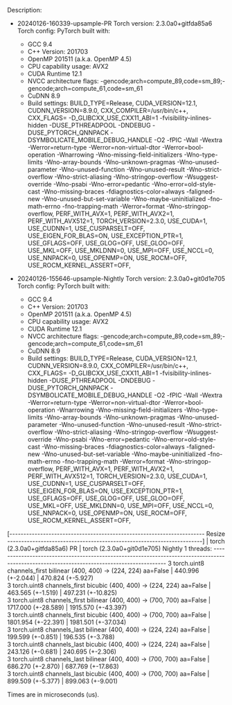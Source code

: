 Description:
- 20240126-160339-upsample-PR
Torch version: 2.3.0a0+gitfda85a6
Torch config: PyTorch built with:
  - GCC 9.4
  - C++ Version: 201703
  - OpenMP 201511 (a.k.a. OpenMP 4.5)
  - CPU capability usage: AVX2
  - CUDA Runtime 12.1
  - NVCC architecture flags: -gencode;arch=compute_89,code=sm_89;-gencode;arch=compute_61,code=sm_61
  - CuDNN 8.9
  - Build settings: BUILD_TYPE=Release, CUDA_VERSION=12.1, CUDNN_VERSION=8.9.0, CXX_COMPILER=/usr/bin/c++, CXX_FLAGS= -D_GLIBCXX_USE_CXX11_ABI=1 -fvisibility-inlines-hidden -DUSE_PTHREADPOOL -DNDEBUG -DUSE_PYTORCH_QNNPACK -DSYMBOLICATE_MOBILE_DEBUG_HANDLE -O2 -fPIC -Wall -Wextra -Werror=return-type -Werror=non-virtual-dtor -Werror=bool-operation -Wnarrowing -Wno-missing-field-initializers -Wno-type-limits -Wno-array-bounds -Wno-unknown-pragmas -Wno-unused-parameter -Wno-unused-function -Wno-unused-result -Wno-strict-overflow -Wno-strict-aliasing -Wno-stringop-overflow -Wsuggest-override -Wno-psabi -Wno-error=pedantic -Wno-error=old-style-cast -Wno-missing-braces -fdiagnostics-color=always -faligned-new -Wno-unused-but-set-variable -Wno-maybe-uninitialized -fno-math-errno -fno-trapping-math -Werror=format -Wno-stringop-overflow, PERF_WITH_AVX=1, PERF_WITH_AVX2=1, PERF_WITH_AVX512=1, TORCH_VERSION=2.3.0, USE_CUDA=1, USE_CUDNN=1, USE_CUSPARSELT=OFF, USE_EIGEN_FOR_BLAS=ON, USE_EXCEPTION_PTR=1, USE_GFLAGS=OFF, USE_GLOG=OFF, USE_GLOO=OFF, USE_MKL=OFF, USE_MKLDNN=0, USE_MPI=OFF, USE_NCCL=0, USE_NNPACK=0, USE_OPENMP=ON, USE_ROCM=OFF, USE_ROCM_KERNEL_ASSERT=OFF, 


- 20240126-155646-upsample-Nightly
Torch version: 2.3.0a0+git0d1e705
Torch config: PyTorch built with:
  - GCC 9.4
  - C++ Version: 201703
  - OpenMP 201511 (a.k.a. OpenMP 4.5)
  - CPU capability usage: AVX2
  - CUDA Runtime 12.1
  - NVCC architecture flags: -gencode;arch=compute_89,code=sm_89;-gencode;arch=compute_61,code=sm_61
  - CuDNN 8.9
  - Build settings: BUILD_TYPE=Release, CUDA_VERSION=12.1, CUDNN_VERSION=8.9.0, CXX_COMPILER=/usr/bin/c++, CXX_FLAGS= -D_GLIBCXX_USE_CXX11_ABI=1 -fvisibility-inlines-hidden -DUSE_PTHREADPOOL -DNDEBUG -DUSE_PYTORCH_QNNPACK -DSYMBOLICATE_MOBILE_DEBUG_HANDLE -O2 -fPIC -Wall -Wextra -Werror=return-type -Werror=non-virtual-dtor -Werror=bool-operation -Wnarrowing -Wno-missing-field-initializers -Wno-type-limits -Wno-array-bounds -Wno-unknown-pragmas -Wno-unused-parameter -Wno-unused-function -Wno-unused-result -Wno-strict-overflow -Wno-strict-aliasing -Wno-stringop-overflow -Wsuggest-override -Wno-psabi -Wno-error=pedantic -Wno-error=old-style-cast -Wno-missing-braces -fdiagnostics-color=always -faligned-new -Wno-unused-but-set-variable -Wno-maybe-uninitialized -fno-math-errno -fno-trapping-math -Werror=format -Wno-stringop-overflow, PERF_WITH_AVX=1, PERF_WITH_AVX2=1, PERF_WITH_AVX512=1, TORCH_VERSION=2.3.0, USE_CUDA=1, USE_CUDNN=1, USE_CUSPARSELT=OFF, USE_EIGEN_FOR_BLAS=ON, USE_EXCEPTION_PTR=1, USE_GFLAGS=OFF, USE_GLOG=OFF, USE_GLOO=OFF, USE_MKL=OFF, USE_MKLDNN=0, USE_MPI=OFF, USE_NCCL=0, USE_NNPACK=0, USE_OPENMP=ON, USE_ROCM=OFF, USE_ROCM_KERNEL_ASSERT=OFF, 



[---------------------------------------------------------------------- Resize ----------------------------------------------------------------------]
                                                                               |  torch (2.3.0a0+gitfda85a6) PR  |  torch (2.3.0a0+git0d1e705) Nightly
1 threads: -------------------------------------------------------------------------------------------------------------------------------------------
      3 torch.uint8 channels_first bilinear (400, 400) -> (224, 224) aa=False  |        440.996 (+-2.044)        |          470.824 (+-5.927)         
      3 torch.uint8 channels_first bicubic (400, 400) -> (224, 224) aa=False   |        463.565 (+-1.519)        |          497.231 (+-10.825)        
      3 torch.uint8 channels_first bilinear (400, 400) -> (700, 700) aa=False  |       1717.000 (+-28.589)       |         1915.570 (+-43.397)        
      3 torch.uint8 channels_first bicubic (400, 400) -> (700, 700) aa=False   |       1801.954 (+-22.391)       |         1981.501 (+-37.034)        
      3 torch.uint8 channels_last bilinear (400, 400) -> (224, 224) aa=False   |        199.599 (+-0.851)        |          196.535 (+-3.788)         
      3 torch.uint8 channels_last bicubic (400, 400) -> (224, 224) aa=False    |        243.126 (+-0.681)        |          240.695 (+-2.306)         
      3 torch.uint8 channels_last bilinear (400, 400) -> (700, 700) aa=False   |        686.270 (+-2.870)        |          687.769 (+-17.863)        
      3 torch.uint8 channels_last bicubic (400, 400) -> (700, 700) aa=False    |        899.509 (+-5.377)        |          899.063 (+-9.001)         

Times are in microseconds (us).
